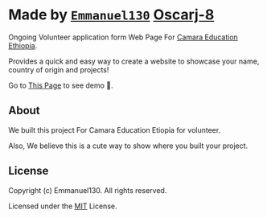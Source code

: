 
# Made by [`Emmanuel130`](github.com/Emmanuel130) [Oscarj-8](github.com/Oscarj-8)

 Ongoing Volunteer application form Web Page For [Camara Education Ethiopia](www.camara.org).

Provides a quick and easy way to create a website to showcase your name, country of origin and projects!

Go to [This Page](https://https://emmanuel130.github.io/Cmara-Education-Volunteer-website-final/) to see demo 🙂.

## About

We built this project For Camara Education Etiopia for volunteer.

Also, We believe this is a cute way to show where you built your project.


## License

Copyright (c) Emmanuel130. All rights reserved.

Licensed under the [MIT](LICENSE) License.
